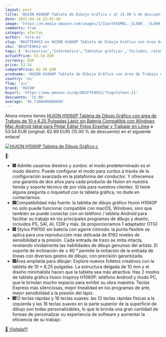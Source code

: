 ```yaml
---
layout: post
title: 'HUION H1060P Tableta de Dibujo Gráfico c al 15.00 % de descuento'
date: 2021-04-18 23:01:40
image: 'https://m.media-amazon.com/images/I/31evtkhDM8L._SL500_._SL400_.jpg'
comments: true
category: ofertas
author: 'tole.es'
slug: 'B01FTE9HS2-es HUION H1060P Tableta de Dibujo Gráfico con área de Trabajo...'
sku: 'B01FTE9HS2-es'
tags: [ 'Accesorios','Informática','Tabletas gráficas','Teclados, ratones y periféricos de entrada','android','huion', ]
actualPrice: 53.54 EUR
currency: EUR
price: 53.54
comparePrice: 62.99 EUR
prodname: 'HUION H1060P Tableta de Dibujo Gráfico con área de Trabajo de 10 x 6.25 Pulgadas  Lápiz sin Batería  Compatible con Windows Mac Android  Ideal para Pintar  Editar  Fotos  Enseñar y Trabajar en Línea'
country: 'es'
flag: '🇪🇸'
brand: 'HUION'
buyurl: 'https://www.amazon.es/dp/B01FTE9HS2/?tag=tolees-21'
descuento: '15.00'
average: '56.7306666666666'
---
```


Ahora mismo tienes [HUION H1060P Tableta de Dibujo Gráfico con área de Trabajo de 10 x 6.25 Pulgadas  Lápiz sin Batería  Compatible con Windows Mac Android  Ideal para Pintar  Editar  Fotos  Enseñar y Trabajar en Línea](https://www.amazon.es/dp/B01FTE9HS2/?tag=tolees-21) a 53.54 EUR (original: 62.99 EUR) (15.00 %  de descuento) en el siguiente enlace!

[![HUION H1060P Tableta de Dibujo Gráfico c](https://m.media-amazon.com/images/I/31evtkhDM8L._SL500_._SL400_.jpg)](https://www.amazon.es/dp/B01FTE9HS2/?tag=tolees-21)

🔎:

- 🎆 Admite usuarios diestros y zurdos: el modo predeterminado es el modo diestro. Puede configurar el modo para zurdos a través de la configuración avanzada en la plataforma del conductor. Y ofrecemos una garantía de dos años para cada producto de Huion en nuestra tienda y soporte técnico de por vida para nuestros clientes. Si tiene alguna pregunta o inquietud con la tableta gráfica, no dude en contactarnos.
- 🎆Compatibilidad más fuerte: la tableta de dibujo gráfico Huion H1060P no solo puede funcionar compatible con macOS, Windows, sino que también se puede conectar con un teléfono / tableta Android para facilitar su trabajo en los principales programas de dibujo y diseño, incluidos PS, SAI, AI, CDR y más. (le proporcionamos 1 adaptador OTG)
- 🎆 Stylus PW100 sin batería con agarre cómodo: la punta flexible se aplica para una reproducción más delicada de 8192 niveles de sensibilidad a la presión. Cada entrada de trazo se imita intacta, revelando vívidamente las habilidades de dibujo genuinas del artista. El soporte de inclinación de ± 60 ° permite la imitación de la entrada de líneas con diversos gestos de dibujo, con precisión garantizada.
- 🎆Área ampliada para dibujar: Explore nuevos folletos creativos con la tableta de 10 × 6,25 pulgadas. La estructura delgada de 10 mm y el diseño minimalista hacen que la tableta sea más atractiva. Hay 2 modos de tableta gráfica Huion Inspiroy H1060P: teléfono Android y modo PC, que le brindan mucho espacio para exhibir su obra maestra. Teclas Express más silenciosas, mejor linealidad en los programas de arte, mejor sensibilidad a la presión del lápiz.
- 🎆12 teclas rápidas y 16 teclas suaves: las 12 teclas rápidas físicas a la izquierda y las 16 teclas suaves en la parte superior de la superficie de dibujo son todas personalizables, lo que le brinda una gran cantidad de formas de personalizar su experiencia de software y aumentar la eficiencia de su trabajo .

[🛒 Visítala!!!](https://www.amazon.es/dp/B01FTE9HS2/?tag=tolees-21)
